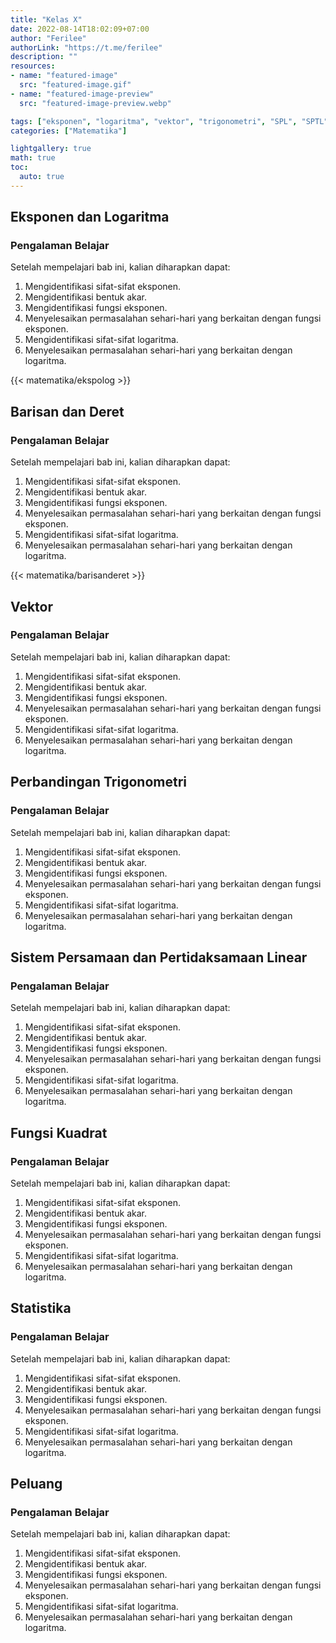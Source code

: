 ```yaml
---
title: "Kelas X"
date: 2022-08-14T18:02:09+07:00
author: "Ferilee"
authorLink: "https://t.me/ferilee"
description: ""
resources:
- name: "featured-image"
  src: "featured-image.gif"
- name: "featured-image-preview"
  src: "featured-image-preview.webp"

tags: ["eksponen", "logaritma", "vektor", "trigonometri", "SPL", "SPTL", "fungsi kuadrat", "statistika", "peluang"]
categories: ["Matematika"]

lightgallery: true
math: true
toc:
  auto: true
---
```

## Eksponen dan Logaritma
### Pengalaman Belajar
Setelah mempelajari bab ini, kalian diharapkan dapat:
1. Mengidentifikasi sifat-sifat eksponen.
1. Mengidentifikasi bentuk akar.
1. Mengidentifikasi fungsi eksponen.
1. Menyelesaikan permasalahan sehari-hari yang berkaitan dengan fungsi eksponen.
1. Mengidentifikasi sifat-sifat logaritma.
1. Menyelesaikan permasalahan sehari-hari yang berkaitan dengan logaritma.

{{< matematika/ekspolog >}}

## Barisan dan Deret
### Pengalaman Belajar
Setelah mempelajari bab ini, kalian diharapkan dapat:
1. Mengidentifikasi sifat-sifat eksponen.
1. Mengidentifikasi bentuk akar.
1. Mengidentifikasi fungsi eksponen.
1. Menyelesaikan permasalahan sehari-hari yang berkaitan dengan fungsi eksponen.
1. Mengidentifikasi sifat-sifat logaritma.
1. Menyelesaikan permasalahan sehari-hari yang berkaitan dengan logaritma.

{{< matematika/barisanderet >}}

## Vektor
### Pengalaman Belajar
Setelah mempelajari bab ini, kalian diharapkan dapat:
1. Mengidentifikasi sifat-sifat eksponen.
1. Mengidentifikasi bentuk akar.
1. Mengidentifikasi fungsi eksponen.
1. Menyelesaikan permasalahan sehari-hari yang berkaitan dengan fungsi eksponen.
1. Mengidentifikasi sifat-sifat logaritma.
1. Menyelesaikan permasalahan sehari-hari yang berkaitan dengan logaritma.

## Perbandingan Trigonometri
### Pengalaman Belajar
Setelah mempelajari bab ini, kalian diharapkan dapat:
1. Mengidentifikasi sifat-sifat eksponen.
1. Mengidentifikasi bentuk akar.
1. Mengidentifikasi fungsi eksponen.
1. Menyelesaikan permasalahan sehari-hari yang berkaitan dengan fungsi eksponen.
1. Mengidentifikasi sifat-sifat logaritma.
1. Menyelesaikan permasalahan sehari-hari yang berkaitan dengan logaritma.

## Sistem Persamaan dan Pertidaksamaan Linear
### Pengalaman Belajar
Setelah mempelajari bab ini, kalian diharapkan dapat:
1. Mengidentifikasi sifat-sifat eksponen.
1. Mengidentifikasi bentuk akar.
1. Mengidentifikasi fungsi eksponen.
1. Menyelesaikan permasalahan sehari-hari yang berkaitan dengan fungsi eksponen.
1. Mengidentifikasi sifat-sifat logaritma.
1. Menyelesaikan permasalahan sehari-hari yang berkaitan dengan logaritma.

## Fungsi Kuadrat
### Pengalaman Belajar
Setelah mempelajari bab ini, kalian diharapkan dapat:
1. Mengidentifikasi sifat-sifat eksponen.
1. Mengidentifikasi bentuk akar.
1. Mengidentifikasi fungsi eksponen.
1. Menyelesaikan permasalahan sehari-hari yang berkaitan dengan fungsi eksponen.
1. Mengidentifikasi sifat-sifat logaritma.
1. Menyelesaikan permasalahan sehari-hari yang berkaitan dengan logaritma.

## Statistika
### Pengalaman Belajar
Setelah mempelajari bab ini, kalian diharapkan dapat:
1. Mengidentifikasi sifat-sifat eksponen.
1. Mengidentifikasi bentuk akar.
1. Mengidentifikasi fungsi eksponen.
1. Menyelesaikan permasalahan sehari-hari yang berkaitan dengan fungsi eksponen.
1. Mengidentifikasi sifat-sifat logaritma.
1. Menyelesaikan permasalahan sehari-hari yang berkaitan dengan logaritma.

## Peluang
### Pengalaman Belajar
Setelah mempelajari bab ini, kalian diharapkan dapat:
1. Mengidentifikasi sifat-sifat eksponen.
1. Mengidentifikasi bentuk akar.
1. Mengidentifikasi fungsi eksponen.
1. Menyelesaikan permasalahan sehari-hari yang berkaitan dengan fungsi eksponen.
1. Mengidentifikasi sifat-sifat logaritma.
1. Menyelesaikan permasalahan sehari-hari yang berkaitan dengan logaritma.
